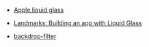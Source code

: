 - [Apple liquid glass](https://www.apple.com/newsroom/2025/06/apple-introduces-a-delightful-and-elegant-new-software-design)
- [Landmarks: Building an app with Liquid Glass](https://developer.apple.com/documentation/swiftui/landmarks-building-an-app-with-liquid-glass)


- [backdrop-filter](https://developer.mozilla.org/en-US/docs/Web/CSS/backdrop-filter)